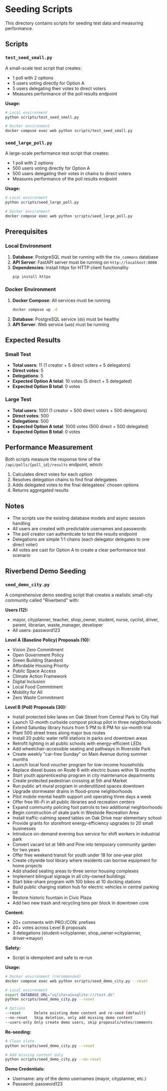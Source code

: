 # Seeding Scripts

This directory contains scripts for seeding test data and measuring performance.

## Scripts

### `test_seed_small.py`
A small-scale test script that creates:
- 1 poll with 2 options
- 5 users voting directly for Option A
- 5 users delegating their votes to direct voters
- Measures performance of the poll results endpoint

**Usage:**
```bash
# Local environment
python scripts/test_seed_small.py

# Docker environment
docker compose exec web python scripts/test_seed_small.py
```

### `seed_large_poll.py`
A large-scale performance test script that creates:
- 1 poll with 2 options
- 500 users voting directly for Option A
- 500 users delegating their votes in chains to direct voters
- Measures performance of the poll results endpoint

**Usage:**
```bash
# Local environment
python scripts/seed_large_poll.py

# Docker environment
docker compose exec web python scripts/seed_large_poll.py
```

## Prerequisites

### Local Environment
1. **Database**: PostgreSQL must be running with the `the_commons` database
2. **API Server**: FastAPI server must be running on `http://localhost:8000`
3. **Dependencies**: Install httpx for HTTP client functionality
   ```bash
   pip install httpx
   ```

### Docker Environment
1. **Docker Compose**: All services must be running
   ```bash
   docker compose up -d
   ```
2. **Database**: PostgreSQL service (`db`) must be healthy
3. **API Server**: Web service (`web`) must be running

## Expected Results

### Small Test
- **Total users**: 11 (1 creator + 5 direct voters + 5 delegators)
- **Direct votes**: 5
- **Delegations**: 5
- **Expected Option A total**: 10 votes (5 direct + 5 delegated)
- **Expected Option B total**: 0 votes

### Large Test
- **Total users**: 1001 (1 creator + 500 direct voters + 500 delegators)
- **Direct votes**: 500
- **Delegations**: 500
- **Expected Option A total**: 1000 votes (500 direct + 500 delegated)
- **Expected Option B total**: 0 votes

## Performance Measurement

Both scripts measure the response time of the `/api/polls/{poll_id}/results` endpoint, which:
1. Calculates direct votes for each option
2. Resolves delegation chains to find final delegatees
3. Adds delegated votes to the final delegatees' chosen options
4. Returns aggregated results

## Notes

- The scripts use the existing database models and async session handling
- All users are created with predictable usernames and passwords
- The poll creator can authenticate to test the results endpoint
- Delegations are simple 1:1 chains (each delegator delegates to one direct voter)
- All votes are cast for Option A to create a clear performance test scenario

## Riverbend Demo Seeding

### `seed_demo_city.py`
A comprehensive demo seeding script that creates a realistic small-city community called "Riverbend" with:

**Users (12):**
- mayor, cityplanner, teacher, shop_owner, student, nurse, cyclist, driver, parent, librarian, waste_manager, developer
- All users: password123

**Level A (Baseline Policy) Proposals (10):**
- Vision Zero Commitment
- Open Government Policy
- Green Building Standard
- Affordable Housing Priority
- Public Space Access
- Climate Action Framework
- Digital Inclusion
- Local Food Commitment
- Mobility for All
- Zero Waste Commitment

**Level B (Poll) Proposals (30):**
- Install protected bike lanes on Oak Street from Central Park to City Hall
- Launch 12-month curbside compost pickup pilot in three neighborhoods
- Extend Saturday library hours from 5 PM to 8 PM for six-month trial
- Plant 500 street trees along major bus routes
- Install 20 public water refill stations in parks and downtown areas
- Retrofit lighting in all public schools with energy-efficient LEDs
- Add wheelchair-accessible seating and pathways in Riverside Park
- Create weekly "car-free Sunday" on Main Avenue during summer months
- Launch local food voucher program for low-income households
- Replace diesel buses on Route 6 with electric buses within 18 months
- Start youth apprenticeship program in city maintenance departments
- Create protected pedestrian crossing at 5th and Market
- Run public art mural program in underutilized spaces downtown
- Upgrade stormwater drains in flood-prone neighborhoods
- Pilot mobile mental health support unit operating three days a week
- Offer free Wi-Fi in all public libraries and recreation centers
- Expand community policing foot patrols to two additional neighborhoods
- Begin construction of skate park in Westside Recreation Area
- Install traffic-calming speed tables on Oak Drive near elementary school
- Provide grants for storefront energy-efficiency upgrades to 20 small businesses
- Introduce on-demand evening bus service for shift workers in industrial park
- Convert vacant lot at 14th and Pine into temporary community garden for two years
- Offer free weekend transit for youth under 18 for one-year pilot
- Create citywide tool library where residents can borrow equipment for home projects
- Add shaded seating areas to three senior housing complexes
- Implement bilingual signage in all city-owned buildings
- Start bike-share program with 100 bikes at 10 docking stations
- Build public charging station hub for electric vehicles in central parking lot
- Restore historic fountain in Civic Plaza
- Add two new trash and recycling bins per block in downtown core

**Content:**
- 20+ comments with PRO:/CON: prefixes
- 40+ votes across Level B proposals
- 3 delegations (student→cityplanner, shop_owner→cityplanner, driver→mayor)

**Safety:**
- Script is idempotent and safe to re-run

**Usage:**
```bash
# Docker environment (recommended)
docker compose exec web python scripts/seed_demo_city.py --reset

# Local environment
export DATABASE_URL="sqlite+aiosqlite:///test.db"
python scripts/seed_demo_city.py --reset

# Options
--reset      Delete existing demo content and re-seed (default)
--no-reset   Skip deletion, only add missing demo content  
--users-only Only create demo users, skip proposals/votes/comments
```

**Re-seeding:**
```bash
# Clean slate
python scripts/seed_demo_city.py --reset

# Add missing content only
python scripts/seed_demo_city.py --no-reset
```

**Demo Credentials:**
- Username: any of the demo usernames (mayor, cityplanner, etc.)
- Password: password123
